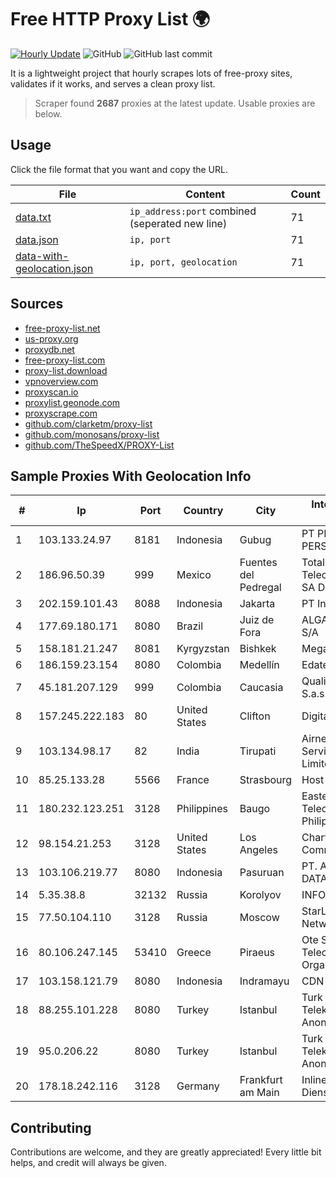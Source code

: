
# Free HTTP Proxy List 🌍

[![Hourly Update](https://github.com/mertguvencli/http-proxy-list/actions/workflows/main.yml/badge.svg?branch=main)](https://github.com/mertguvencli/http-proxy-list/actions/workflows/main.yml)
![GitHub](https://img.shields.io/github/license/mertguvencli/http-proxy-list)
![GitHub last commit](https://img.shields.io/github/last-commit/mertguvencli/http-proxy-list)

It is a lightweight project that hourly scrapes lots of free-proxy sites, validates if it works, and serves a clean proxy list.


> Scraper found **2687** proxies at the latest update. Usable proxies are below.

## Usage

Click the file format that you want and copy the URL.


|File|Content|Count|
|----|-------|-----|
|[data.txt](https://raw.githubusercontent.com/mertguvencli/http-proxy-list/main/proxy-list/data.txt)|`ip_address:port` combined (seperated new line)|71|
|[data.json](https://raw.githubusercontent.com/mertguvencli/http-proxy-list/main/proxy-list/data.json)|`ip, port`|71|
|[data-with-geolocation.json](https://raw.githubusercontent.com/mertguvencli/http-proxy-list/main/proxy-list/data-with-geolocation.json)|`ip, port, geolocation`|71|

## Sources

* [free-proxy-list.net](https://free-proxy-list.net)
* [us-proxy.org](https://www.us-proxy.org)
* [proxydb.net](http://proxydb.net)
* [free-proxy-list.com](https://free-proxy-list.com/?page=&port=&type%5B%5D=http&type%5B%5D=https&up_time=0&search=Search)
* [proxy-list.download](https://www.proxy-list.download/HTTP)
* [vpnoverview.com](https://vpnoverview.com/privacy/anonymous-browsing/free-proxy-servers)
* [proxyscan.io](https://www.proxyscan.io)
* [proxylist.geonode.com](https://proxylist.geonode.com/api/proxy-list?limit=300&page=1&sort_by=lastChecked&sort_type=desc&protocols=http,https)
* [proxyscrape.com](https://api.proxyscrape.com/v2/?request=displayproxies&protocol=http&timeout=10000&country=all&ssl=all&anonymity=all)
* [github.com/clarketm/proxy-list](https://raw.githubusercontent.com/clarketm/proxy-list/master/proxy-list-raw.txt)
* [github.com/monosans/proxy-list](https://raw.githubusercontent.com/monosans/proxy-list/main/proxies/http.txt)
* [github.com/TheSpeedX/PROXY-List](https://raw.githubusercontent.com/TheSpeedX/PROXY-List/master/http.txt)


## Sample Proxies With Geolocation Info

|#|Ip|Port|Country|City|Internet Service Provider|
|-|--|----|-------|----|-------------------------|
|1|103.133.24.97|8181|Indonesia|Gubug|PT PHATRIA INTI PERSADA|
|2|186.96.50.39|999|Mexico|Fuentes del Pedregal|Total Play Telecomunicaciones SA De CV|
|3|202.159.101.43|8088|Indonesia|Jakarta|PT IndoInternet|
|4|177.69.180.171|8080|Brazil|Juiz de Fora|ALGAR TELECOM S/A|
|5|158.181.21.247|8081|Kyrgyzstan|Bishkek|Megaline LLC|
|6|186.159.23.154|8080|Colombia|Medellín|Edatel S.a. E.S.P|
|7|45.181.207.129|999|Colombia|Caucasia|Quality NET JM S.a.s. Zomac|
|8|157.245.222.183|80|United States|Clifton|DigitalOcean, LLC|
|9|103.134.98.17|82|India|Tirupati|Airnetz Broadband Services Private Limited|
|10|85.25.133.28|5566|France|Strasbourg|Host Europe GmbH|
|11|180.232.123.251|3128|Philippines|Baugo|Eastern Telecommunications Philippines, Inc.|
|12|98.154.21.253|3128|United States|Los Angeles|Charter Communications Inc|
|13|103.106.219.77|8080|Indonesia|Pasuruan|PT. ARTHA LINTAS DATA MANDIRI|
|14|5.35.38.8|32132|Russia|Korolyov|INFOLINE|
|15|77.50.104.110|3128|Russia|Moscow|StarLink Telecom Network|
|16|80.106.247.145|53410|Greece|Piraeus|Ote SA (Hellenic Telecommunications Organisation)|
|17|103.158.121.79|8080|Indonesia|Indramayu|CDN|
|18|88.255.101.228|8080|Turkey|Istanbul|Turk Telekomunikasyon Anonim Sirketi|
|19|95.0.206.22|8080|Turkey|Istanbul|Turk Telekomunikasyon Anonim Sirketi|
|20|178.18.242.116|3128|Germany|Frankfurt am Main|Inline Internet Online Dienste GmbH|



## Contributing

Contributions are welcome, and they are greatly appreciated! Every
little bit helps, and credit will always be given.

